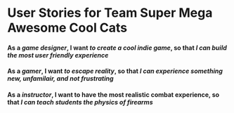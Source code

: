 <h1> User Stories for Team Super Mega Awesome Cool Cats </h1>

<h4> As a <i>game designer</i>, I want <i>to create a cool indie game</i>, so that <i>I can build the most user friendly experience</i></h4>

<h4> As a <i>gamer</i>, I want <i>to escape reality</i>, so that <i>I can experience something new, unfamilair, and not frustrating</i></h4>

<h4> As a <i>instructor</i>, I want <b>to have the most realistic combat experience</i>, so that <i>I can teach students the physics of firearms</i></h4>
  
  
